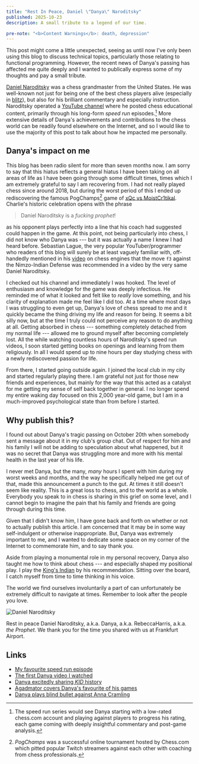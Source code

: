 ```yaml
---
title: "Rest In Peace, Daniel \"Danya\" Naroditsky"
published: 2025-10-23
description: A small tribute to a legend of our time.

pre-note: "<b>Content Warnings</b>: death, depression"
---
```


This post might come a little unexpected, seeing as until now I've only been using this blog to discuss technical topics, particularly those relating to functional programming. However, the recent news of Danya's passing has affected me quite deeply and I wanted to publically express some of my thoughts and pay a small tribute.

[Daniel Naroditsky](https://en.wikipedia.org/wiki/Daniel_Naroditsky) was a chess grandmaster from the United States. He was well-known not just for being one of the best chess players alive (especially in [blitz](https://en.wikipedia.org/wiki/Fast_chess)), but also for his brilliant commentary and especially instruction. Naroditsky operated a [YouTube channel](https://www.youtube.com/@DanielNaroditskyGM) where he posted chess educational content, primarily through his long-form *speed run* episodes.[^1] More extensive details of Danya's achievements and contributions to the chess world can be readily found elsewhere on the Internet, and so I would like to use the majority of this post to talk about how he impacted me personally.

## Danya's impact on me

This blog has been radio silent for more than seven months now. I am sorry to say that this hiatus reflects a general hiatus I have been taking on all areas of life as I have been going through some difficult times, times which I am extremely grateful to say I am recovering from. I had not really played chess since around 2018, but during the worst period of this I ended up rediscovering the famous PogChamps[^2] game of [xQc vs MoistCr1tikal](https://www.youtube.com/watch?v=e91M0XLX7Jw). Charlie's historic celebration opens with the phrase

> Daniel Naroditsky is a *fucking prophet*!

as his opponent plays perfectly into a line that his coach had suggested could happen in the game. At this point, not being particularly into chess, I did not know who Danya was --- but it was actually a name I knew I had heard before. Sebastian Lague, the very popular YouTuber/programmer who readers of this blog will surely be at least vaguely familiar with, off-handedly mentioned in his [video](https://youtu.be/U4ogK0MIzqk?si=UZCB5ztP77byORj2&t=1517) on chess engines that the move `f3` against the Nimzo-Indian Defense was recommended in a video by the very same Daniel Naroditsky.

I checked out his channel and immediately I was hooked. The level of enthusiasm and knowledge for the game was deeply infectious. He reminded me of what it looked and felt like to *really* love something, and his clarity of explanation made me feel like I did too. At a time where most days I was struggling to even get up, Danya's love of chess spread to me and it quickly became the thing driving my life and reason for being. It seems a bit silly now, but at the time I truly could not perceive any reason to do anything at all. Getting absorbed in chess --- something completely detached from my normal life --- allowed me to ground myself after becoming completely lost. All the while watching countless hours of Naroditsky's speed run videos, I soon started getting books on openings and learning from them religiously. In all I would spend up to nine hours per day studying chess with a newly rediscovered passion for life.

From there, I started going outside again. I joined the local club in my city and started regularly playing there. I am grateful not just for those new friends and experiences, but mainly for the way that this acted as a catalyst for me getting my sense of self back together in general. I no longer spend my entire waking day focused on this 2,000 year-old game, but I am in a much-improved psychological state than from before I started.

## Why publish this?

I found out about Danya's tragic passing on October 20th when somebody sent a message about it in my club's group chat. Out of respect for him and his family I will not be adding to speculation about what happened, but it was no secret that Danya was struggling more and more with his mental health in the last year of his life.

I never met Danya, but the many, *many* hours I spent with him during my worst weeks and months, and the way he specifically helped me get out of that, made this announcement a punch to the gut. At times it still doesn't seem like reality. This is a great loss to chess, and to the world as a whole. Everybody you speak to in chess is sharing in this grief on some level, and I cannot begin to imagine the pain that his family and friends are going through during this time.

Given that I didn't know him, I have gone back and forth on whether or not to actually publish this article. I am concerned that it may be in some way self-indulgent or otherwise inappropriate. But, Danya was extremely important to me, and I wanted to dedicate some space on my corner of the Internet to commemorate him, and to say thank you.

Aside from playing a monumental role in my personal recovery, Danya also taught me how to think about chess --- and especially shaped my positional play. I play the [King's Indian](https://en.wikipedia.org/wiki/King%27s_Indian_Defence) by his recommendation. Sitting over the board, I catch myself from time to time thinking in his voice.

The world we find ourselves involuntarily a part of can unfortunately be extremely difficult to navigate at times. Remember to look after the people you love.

<img src="https://external-content.duckduckgo.com/iu/?u=https%3A%2F%2Fthvnext.bing.com%2Fth%2Fid%2FOIP.lRtj50mTQWxO-tT-iR8nAAHaIM%3Fcb%3D12%26pid%3DApi%26ucfimg%3D1&f=1&ipt=fbfc3bae48c3d0f9b99ba92fc45bb94ae43bdc16bf090f135c891e8040616b9d" alt="Daniel Naroditsky" style="display: block; margin-left: auto; margin-right: auto;" />

Rest in peace Daniel Naroditsky, a.k.a. Danya, a.k.a. RebeccaHarris, a.k.a. *the Prophet*. We thank you for the time you shared with us at Frankfurt Airport.

## Links

- [My favourite speed run episode](https://www.youtube.com/watch?v=8wVtlbPj9bo)
- [The first Danya video I watched](https://www.youtube.com/watch?v=0eRS2imxR2c)
- [Danya excitedly sharing *KID* history](https://youtu.be/cdEASsRLWcg?si=CSn5CUP0ZeJ9n87H&t=433)
- [Agadmator covers Danya's favourite of his games](https://www.youtube.com/watch?v=gsCBMIVmkLk)
- [Danya plays blind bullet against Anna Cramling](https://www.youtube.com/watch?v=rmLDo3SKUo8)

[^1]: The speed run series would see Danya starting with a low-rated chess.com account and playing against players to progress his rating, each game coming with deeply insightful commentary and post-game analysis.

[^2]: *PogChamps* was a successful online tournament hosted by Chess.com which pitted popular Twitch streamers against each other with coaching from chess professionals.
